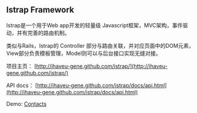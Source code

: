 ## Istrap Framework

Istrap是一个用于Web app开发的轻量级 Javascript框架，MVC架构，事件驱动，并有完善的路由机制。

类似与Rails，Istrap的 Controller 部分与路由关联，并对应页面中的DOM元素，View部分负责模板管理，Model则可以与后台接口实现无缝对接。

项目主页： [http://ihaveu-gene.github.com/istrap/](http://ihaveu-gene.github.com/istrap/)

API docs： [http://ihaveu-gene.github.com/istrap/docs/api.html](http://ihaveu-gene.github.com/istrap/docs/api.html)

Demo:  [Contacts](http://ihaveu-gene.github.com/istrap/examples/contacts/index.html)
